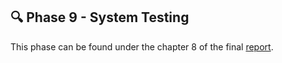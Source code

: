 ## 🔍 Phase 9 - System Testing

This phase can be found under the chapter 8 of the final [report](../report/threadit_grupo8_final_report.pdf).